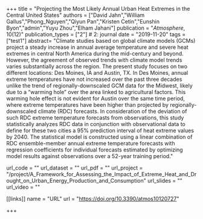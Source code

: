 +++
title = "Projecting the Most Likely Annual Urban Heat Extremes in the Central United States"
authors = ["David Jahn","William Gallus","Phong_Nguyen","Qiyun Pan","Kristen Cetin","Eunshin Byon","admin","Yuyu Zhou","Elham Jahani"]
publication = "*Atmosphere*, 10(12)"
publication_types = ["2"] # 2: journal
date = "2019-11-20"
tags = ["test1"]
abstract= "Climate studies based on global climate models (GCMs) project a steady increase in annual average temperature and severe heat extremes in central North America during the mid-century and beyond. However, the agreement of observed trends with climate model trends varies substantially across the region. The present study focuses on two different locations: Des Moines, IA and Austin, TX. In Des Moines, annual extreme temperatures have not increased over the past three decades unlike the trend of regionally-downscaled GCM data for the Midwest, likely due to a “warming hole” over the area linked to agricultural factors. This warming hole effect is not evident for Austin over the same time period, where extreme temperatures have been higher than projected by regionally-downscaled climate (RDC) forecasts. In consideration of the deviation of such RDC extreme temperature forecasts from observations, this study statistically analyzes RDC data in conjunction with observational data to define for these two cities a 95% prediction interval of heat extreme values by 2040. The statistical model is constructed using a linear combination of RDC ensemble-member annual extreme temperature forecasts with regression coefficients for individual forecasts estimated by optimizing model results against observations over a 52-year training period."

url_code = ""
url_dataset = ""
url_pdf = ""
url_project = "/project/A_Framework_for_Assessing_the_Impact_of_Extreme_Heat_and_Drought_on_Urban_Energy_Production_and_Consumption"
url_slides = ""
url_video = ""

[[links]]
    name = "URL"
    url = "https://doi.org/10.3390/atmos10120727"

+++
